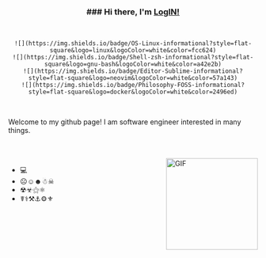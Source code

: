 <div align="center">
	<h3> ### Hi there, I'm <a href="http://ivantomic.com">LogIN!</a> </h3>
	<br />

	![](https://img.shields.io/badge/OS-Linux-informational?style=flat-square&logo=linux&logoColor=white&color=fcc624)
	![](https://img.shields.io/badge/Shell-zsh-informational?style=flat-square&logo=gnu-bash&logoColor=white&color=a42e2b)
	![](https://img.shields.io/badge/Editor-Sublime-informational?style=flat-square&logo=neovim&logoColor=white&color=57a143)
	![](https://img.shields.io/badge/Philosophy-FOSS-informational?style=flat-square&logo=docker&logoColor=white&color=2496ed)
</div>

<br />

Welcome to my github page! I am software engineer interested in many things.

<br />
<br />

<img align="right" height="185" alt="GIF" src="https://media.tenor.com/images/1b841115df8c24772cac95398cc07c6a/tenor.gif"/>

- 💻
- ☹☺☻☃☠
- ☢☣⚝⚛
- ☤⚕⚒⚓⚙⚜


